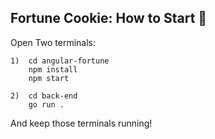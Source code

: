 ## Fortune Cookie: How to Start :cookie:
Open Two terminals:
```
1)  cd angular-fortune
    npm install
    npm start
```
```
2)  cd back-end
    go run .
```

And keep those terminals running!
